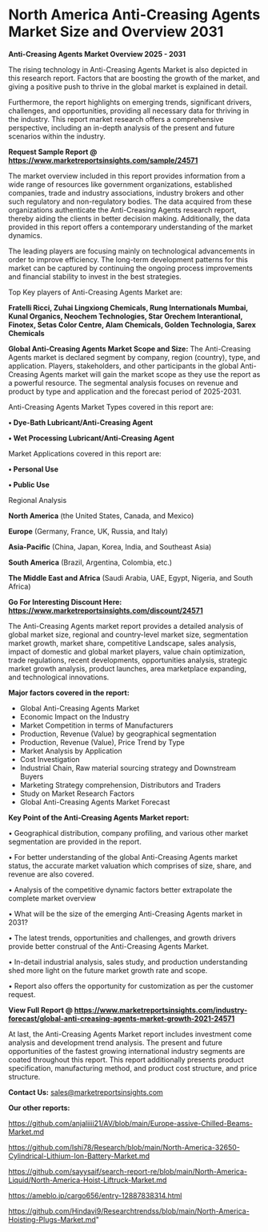 # North America Anti-Creasing Agents Market Size and Overview 2031

<Strong> Anti-Creasing Agents Market Overview 2025 - 2031</strong>

The rising technology in Anti-Creasing Agents Market is also depicted in this research report. Factors that are boosting the growth of the market, and giving a positive push to thrive in the global market is explained in detail.

Furthermore, the report highlights on emerging trends, significant drivers, challenges, and opportunities, providing all necessary data for thriving in the industry. This report market research offers a comprehensive perspective, including an in-depth analysis of the present and future scenarios within the industry.

<strong>Request Sample Report @ <a href=https://www.marketreportsinsights.com/sample/24571>https://www.marketreportsinsights.com/sample/24571</a></strong>

The market overview included in this report provides information from a wide range of resources like government organizations, established companies, trade and industry associations, industry brokers and other such regulatory and non-regulatory bodies. The data acquired from these organizations authenticate the Anti-Creasing Agents research report, thereby aiding the clients in better decision making. Additionally, the data provided in this report offers a contemporary understanding of the market dynamics.

The leading players are focusing mainly on technological advancements in order to improve efficiency. The long-term development patterns for this market can be captured by continuing the ongoing process improvements and financial stability to invest in the best strategies.

Top Key players of Anti-Creasing Agents Market are:

<strong>Fratelli Ricci, Zuhai Lingxiong Chemicals, Rung Internationals Mumbai, Kunal Organics, Neochem Technologies, Star Orechem Interantional, Finotex, Setas Color Centre, Alam Chemicals, Golden Technologia, Sarex Chemicals</strong>

<strong><b>Global Anti-Creasing Agents Market Scope and Size:</b></strong>
The Anti-Creasing Agents market is declared segment by company, region (country), type, and application. Players, stakeholders, and other participants in the global Anti-Creasing Agents market will gain the market scope as they use the report as a powerful resource. The segmental analysis focuses on revenue and product by type and application and the forecast period of 2025-2031.

Anti-Creasing Agents Market Types covered in this report are:

<strong>• Dye-Bath Lubricant/Anti-Creasing Agent

• Wet Processing Lubricant/Anti-Creasing Agent</strong>

Market Applications covered in this report are:

<strong>• Personal Use

• Public Use</strong> 

Regional Analysis

<strong>North America</strong> (the United States, Canada, and Mexico)

<strong>Europe</strong> (Germany, France, UK, Russia, and Italy)

<strong>Asia-Pacific</strong> (China, Japan, Korea, India, and Southeast Asia)

<strong>South America</strong> (Brazil, Argentina, Colombia, etc.)

<strong>The Middle East and Africa</strong> (Saudi Arabia, UAE, Egypt, Nigeria, and South Africa)

<strong>Go For Interesting Discount Here: <a href=https://www.marketreportsinsights.com/discount/24571>https://www.marketreportsinsights.com/discount/24571</a></strong>

The Anti-Creasing Agents market report provides a detailed analysis of global market size, regional and country-level market size, segmentation market growth, market share, competitive Landscape, sales analysis, impact of domestic and global market players, value chain optimization, trade regulations, recent developments, opportunities analysis, strategic market growth analysis, product launches, area marketplace expanding, and technological innovations.

<strong><b>Major factors covered in the report:</b></strong>
<ul>
  <li>Global Anti-Creasing Agents Market </li>
  <li>Economic Impact on the Industry</li>
  <li>Market Competition in terms of Manufacturers</li>
  <li>Production, Revenue (Value) by geographical segmentation</li>
  <li>Production, Revenue (Value), Price Trend by Type</li>
  <li>Market Analysis by Application</li>
  <li>Cost Investigation</li>
  <li>Industrial Chain, Raw material sourcing strategy and Downstream Buyers</li>
  <li>Marketing Strategy comprehension, Distributors and Traders</li>
  <li>Study on Market Research Factors</li>
  <li>Global Anti-Creasing Agents Market Forecast</li>
</ul>

<strong><b>Key Point of the Anti-Creasing Agents Market report:</b></strong>

• Geographical distribution, company profiling, and various other market segmentation are provided in the report.

• For better understanding of the global Anti-Creasing Agents market status, the accurate market valuation which comprises of size, share, and revenue are also covered.

• Analysis of the competitive dynamic factors better extrapolate the complete market overview

• What will be the size of the emerging Anti-Creasing Agents market in 2031?

• The latest trends, opportunities and challenges, and growth drivers provide better construal of the Anti-Creasing Agents Market.

• In-detail industrial analysis, sales study, and production understanding shed more light on the future market growth rate and scope.

• Report also offers the opportunity for customization as per the customer request.

<strong><b>View Full Report @ <a href=https://www.marketreportsinsights.com/industry-forecast/global-anti-creasing-agents-market-growth-2021-24571>https://www.marketreportsinsights.com/industry-forecast/global-anti-creasing-agents-market-growth-2021-24571</a></b></strong>


At last, the Anti-Creasing Agents Market report includes investment come analysis and development trend analysis. The present and future opportunities of the fastest growing international industry segments are coated throughout this report. This report additionally presents product specification, manufacturing method, and product cost structure, and price structure.

<strong>Contact Us:</strong>
sales@marketreportsinsights.com

<strong>Our other reports:</strong>

<a href=https://github.com/anjaliiii21/AV/blob/main/Europe-assive-Chilled-Beams-Market.md>https://github.com/anjaliiii21/AV/blob/main/Europe-assive-Chilled-Beams-Market.md</a>

<a href=https://github.com/Ishi78/Research/blob/main/North-America-32650-Cylindrical-Lithium-Ion-Battery-Market.md>https://github.com/Ishi78/Research/blob/main/North-America-32650-Cylindrical-Lithium-Ion-Battery-Market.md</a>

<a href=https://github.com/sayysaif/search-report-re/blob/main/North-America-Liquid/North-America-Hoist-Liftruck-Market.md>https://github.com/sayysaif/search-report-re/blob/main/North-America-Liquid/North-America-Hoist-Liftruck-Market.md</a>

<a href=https://ameblo.jp/cargo656/entry-12887838314.html>https://ameblo.jp/cargo656/entry-12887838314.html</a>

<a href=https://github.com/Hindavi9/Researchtrendss/blob/main/North-America-Hoisting-Plugs-Market.md>https://github.com/Hindavi9/Researchtrendss/blob/main/North-America-Hoisting-Plugs-Market.md</a>"
